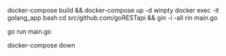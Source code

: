 docker-compose build && docker-compose up -d
winpty docker exec -it golang_app bash 
cd src/github.com/goRESTapi && gin -i -all rin main.go

go run main.go


docker-compose down